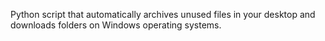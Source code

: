 Python script that automatically archives unused files in your desktop and downloads folders on Windows operating systems.

